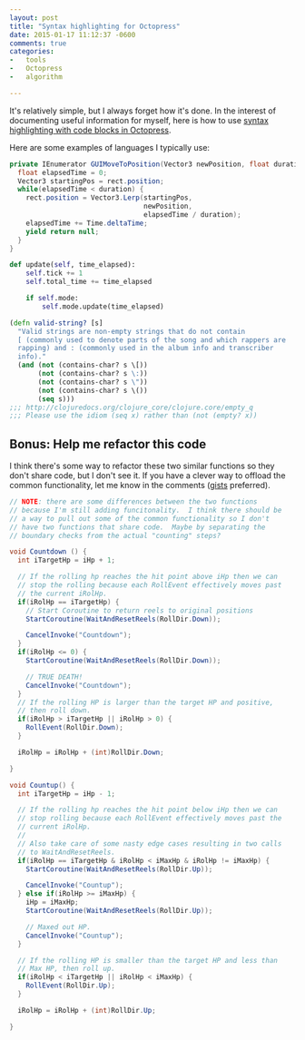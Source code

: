 ```yaml
---
layout: post
title: "Syntax highlighting for Octopress"
date: 2015-01-17 11:12:37 -0600
comments: true
categories:
-   tools
-   Octopress
-   algorithm

---
```

It's relatively simple, but I always forget how it's done.  In the
interest of documenting useful information for myself, here is how to
use [syntax highlighting with code blocks in Octopress](http://octopress.org/docs/blogging/code/).

<!--more-->

Here are some examples of languages I typically use:

``` csharp
private IEnumerator GUIMoveToPosition(Vector3 newPosition, float duration, RectTransform rect) {
  float elapsedTime = 0;
  Vector3 startingPos = rect.position;
  while(elapsedTime < duration) {
    rect.position = Vector3.Lerp(startingPos,
                                 newPosition,
                                 elapsedTime / duration);
    elapsedTime += Time.deltaTime;
    yield return null;
  }
}

```

``` python
def update(self, time_elapsed):
    self.tick += 1
    self.total_time += time_elapsed

    if self.mode:
        self.mode.update(time_elapsed)

```

``` clojure
(defn valid-string? [s]
  "Valid strings are non-empty strings that do not contain
  [ (commonly used to denote parts of the song and which rappers are
  rapping) and : (commonly used in the album info and transcriber
  info)."
  (and (not (contains-char? s \[))
       (not (contains-char? s \:))
       (not (contains-char? s \"))
       (not (contains-char? s \())
       (seq s)))
;;; http://clojuredocs.org/clojure_core/clojure.core/empty_q
;;; Please use the idiom (seq x) rather than (not (empty? x))
```

## Bonus: Help me refactor this code

I think there's some way to refactor these two similar functions so
they don't share code, but I don't see it.  If you have a clever way
to offload the common functionality, let me know in the comments
([gists](http://gist.github.com) preferred).

``` csharp
// NOTE: there are some differences between the two functions
// because I'm still adding funcitonality.  I think there should be
// a way to pull out some of the common functionality so I don't
// have two functions that share code.  Maybe by separating the
// boundary checks from the actual "counting" steps?

void Countdown () {
  int iTargetHp = iHp + 1;

  // If the rolling hp reaches the hit point above iHp then we can
  // stop the rolling because each RollEvent effectively moves past
  // the current iRolHp.
  if(iRolHp == iTargetHp) {
    // Start Coroutine to return reels to original positions
    StartCoroutine(WaitAndResetReels(RollDir.Down));

    CancelInvoke("Countdown");
  }
  if(iRolHp <= 0) {
    StartCoroutine(WaitAndResetReels(RollDir.Down));

    // TRUE DEATH!
    CancelInvoke("Countdown");
  }
  // If the rolling HP is larger than the target HP and positive,
  // then roll down.
  if(iRolHp > iTargetHp || iRolHp > 0) {
    RollEvent(RollDir.Down);
  }

  iRolHp = iRolHp + (int)RollDir.Down;

}

void Countup() {
  int iTargetHp = iHp - 1;

  // If the rolling hp reaches the hit point below iHp then we can
  // stop rolling because each RollEvent effectively moves past the
  // current iRolHp.
  //
  // Also take care of some nasty edge cases resulting in two calls
  // to WaitAndResetReels.
  if(iRolHp == iTargetHp & iRolHp < iMaxHp & iRolHp != iMaxHp) {
    StartCoroutine(WaitAndResetReels(RollDir.Up));

    CancelInvoke("Countup");
  } else if(iRolHp >= iMaxHp) {
    iHp = iMaxHp;
    StartCoroutine(WaitAndResetReels(RollDir.Up));

    // Maxed out HP.
    CancelInvoke("Countup");
  }

  // If the rolling HP is smaller than the target HP and less than
  // Max HP, then roll up.
  if(iRolHp < iTargetHp || iRolHp < iMaxHp) {
    RollEvent(RollDir.Up);
  }

  iRolHp = iRolHp + (int)RollDir.Up;

}
```
